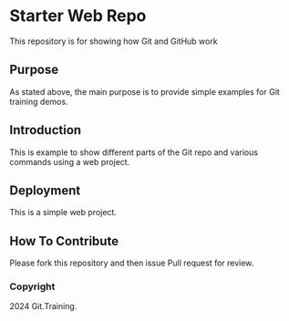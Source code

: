 # Starter Web Repo

This repository is for showing how Git and GitHub work

## Purpose

As stated above, the main purpose is to provide simple examples for Git training demos.

## Introduction

This is example to show different parts of the Git repo and various commands using a web project.

## Deployment

This is a simple web project.

## How To Contribute

Please fork this repository and then issue Pull request for review.


### Copyright

2024 Git.Training.